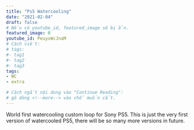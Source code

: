 ```yaml
---
title: "Ps5 Watercooling"
date: "2021-02-04"
draft: false
# Nếu có youtube_id, featured_image sẽ bị ẩn.
featured_image: 0
youtube_id: PeuyxWcJnaM
# Cách viết:
# tags:
#- tag1
#- tag2
#- tag3
tags: 
- WC
- extra

# Cách ngắt nội dung vào "Continue Reading":
# gõ dòng <!--more--> vào chỗ muốn cắt.
---
```


World first watercooling custom loop for Sony PS5. This is just the very first version of watercooled PS5, there will be so many more versions in future.